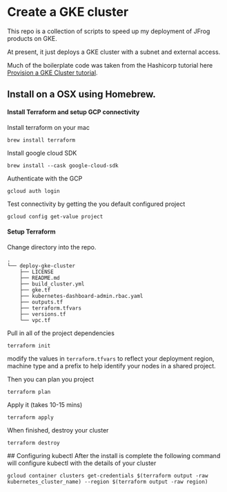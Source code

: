 # Create a GKE cluster
This repo is a collection of scripts to speed up my deployment of JFrog products on GKE.

At present, it just deploys a GKE cluster with a subnet and external access.

Much of the boilerplate code was taken from the Hashicorp tutorial here [Provision a GKE Cluster tutorial](https://developer.hashicorp.com/terraform/tutorials/kubernetes/gke).

## Install on a OSX using Homebrew.
#### Install Terraform and setup GCP connectivity

Install terraform on your mac
```shell
brew install terraform
```

Install google cloud SDK
```shell
brew install --cask google-cloud-sdk
```
Authenticate with the GCP
```shell
gcloud auth login
```

Test connectivity by getting the you default configured project
```shell
gcloud config get-value project
```
#### Setup Terraform
Change directory into the repo.
```shell
.
└── deploy-gke-cluster
    ├── LICENSE
    ├── README.md
    ├── build_cluster.yml
    ├── gke.tf
    ├── kubernetes-dashboard-admin.rbac.yaml
    ├── outputs.tf
    ├── terraform.tfvars
    ├── versions.tf
    └── vpc.tf
```

Pull in all of the project dependencies
```shell
terraform init
```

modify the values in ```terraform.tfvars``` to reflect your deployment region, machine type and a prefix to help identify your nodes in a shared project.  

Then you can plan you project
```shell
terraform plan
```

Apply it (takes 10-15 mins)
```shell
terraform apply
```

When finished, destroy your cluster
```shell
terraform destroy
```

## Configuring kubectl
After the install is complete the following command will configure kubectl with the details of your cluster

```shell
gcloud container clusters get-credentials $(terraform output -raw kubernetes_cluster_name) --region $(terraform output -raw region)
```
